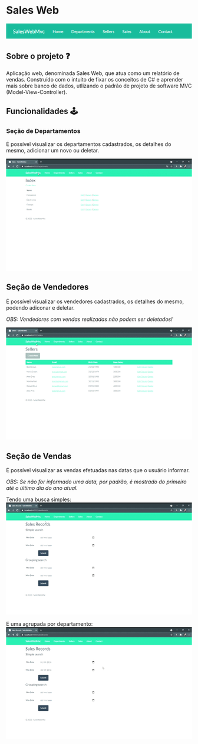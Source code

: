 # Sales Web
![SalesWebMenu](Images/Menu.png)

## Sobre o projeto :question:
Aplicação web, denominada Sales Web, que atua como um relatório de vendas. 
Construído com o intuito de fixar os conceitos de C# e aprender mais sobre banco de dados, utlizando o padrão de projeto de software MVC (Model-View-Controller). 

## Funcionalidades :joystick:
### Seção de Departamentos 
É possível visualizar os departamentos cadastrados, os detalhes do mesmo, adicionar um novo ou deletar.

![Department-Section](Images/SalesWebMvc-Departments.gif)

## Seção de Vendedores
É possível visualizar os vendedores cadastrados, os detalhes do mesmo, podendo adiconar e deletar.

_OBS: Vendedores com vendas realizadas não podem ser deletados!_

![Department-Sellers](Images/SalesWebMvc-Sellers.gif)

## Seção de Vendas
É possível visualizar as vendas efetuadas nas datas que o usuário informar.

_OBS: Se não for informado uma data, por padrão, é mostrado do primeiro até o último dia do ano atual._

Tendo uma busca simples:
![Department-SeimpleSearch](Images/SalesWebMvc-SimpleSearch.gif)

E uma agrupada por departamento:
![Department-GroupingSearch](Images/SalesWebMvc-GroupingSearch.gif)
